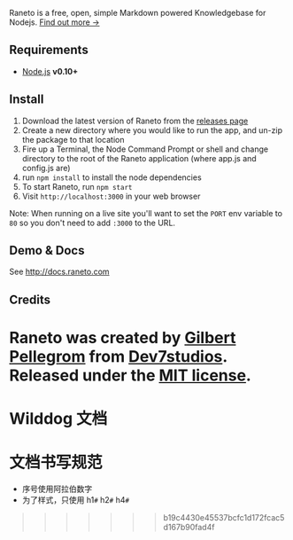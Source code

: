 
Raneto is a free, open, simple Markdown powered Knowledgebase for Nodejs. [Find out more &rarr;](http://docs.raneto.com/what-is-raneto)

Requirements
------------

* [Node.js](http://nodejs.org) **v0.10+**

Install
-------

1. Download the latest version of Raneto from the [releases page](https://github.com/gilbitron/Raneto/releases)
2. Create a new directory where you would like to run the app, and un-zip the package to that location
3. Fire up a Terminal, the Node Command Prompt or shell and change directory to the root of the Raneto application (where app.js and config.js are)
4. run `npm install` to install the node dependencies
5. To start Raneto, run `npm start`
6. Visit `http://localhost:3000` in your web browser

Note: When running on a live site you'll want to set the `PORT` env variable to `80` so you don't need to add `:3000` to the URL.

Demo & Docs
-----------

See http://docs.raneto.com

Credits
-------

Raneto was created by [Gilbert Pellegrom](http://gilbert.pellegrom.me) from
[Dev7studios](http://dev7studios.com). Released under the [MIT license](https://raw.githubusercontent.com/gilbitron/Raneto/master/LICENSE).
=======
Wilddog 文档
======



# 文档书写规范

* 序号使用阿拉伯数字
* 为了样式，只使用 h1`#` h2`#` h4`#`

 
>>>>>>> b19c4430e45537bcfc1d172fcac5d167b90fad4f
